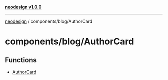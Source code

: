 [**neodesign v1.0.0**](../../../README.md)

***

[neodesign](../../../modules.md) / components/blog/AuthorCard

# components/blog/AuthorCard

## Functions

- [AuthorCard](functions/AuthorCard.md)
